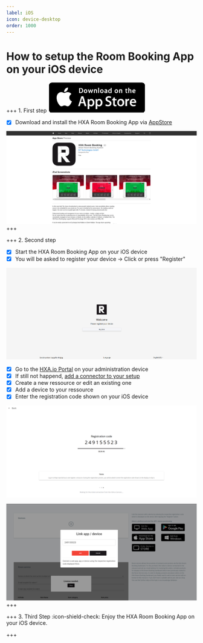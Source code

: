```yaml
---
label: iOS
icon: device-desktop
order: 1000
---
```



# How to setup the Room Booking App on your iOS device


+++ 1. First step
[![](/images/appstore256x80.png)](https://apps.apple.com/app/hxa-room-booking/id1432519436)

- [x] Download and install the HXA Room Booking App via [AppStore](https://apps.apple.com/app/hxa-room-booking/id1432519436)

![](/images/HXA.io_roombooking_app_on_appstore.png)
+++

+++ 2. Second step
- [x] Start the HXA Room Booking App on your iOS device 
- [x] You will be asked to register your device -> Click or press "Register"

![Click or Press "Register" to get shown the registration code](/images/HXA.io_device_registration.png)

- [x] Go to the [HXA.io Portal](https://portal.hxa.io) on your administration device
- [x] If still not happend, [add a connector to your setup](/setup/connector-setup.md)
- [x] Create a new ressource or edit an existing one
- [x] Add a device to your ressource
- [x] Enter the registration code shown on your iOS device

![Registration code shown on your iOS device](/images/HXA.io_registration_code.png)

![Enter registration code on adding device to your ressource](/images/HXA.io_registration_code_02.png)
+++


+++ 3. Third Step
:icon-shield-check: Enjoy the HXA Room Booking App on your iOS device.

+++

